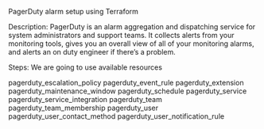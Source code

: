PagerDuty alarm setup using Terraform

Description:
PagerDuty is an alarm aggregation and dispatching service for system administrators and support teams. It collects alerts from your monitoring tools, gives you an overall view of all of your monitoring alarms, and alerts an on duty engineer if there’s a problem.

Steps:
We are going to use available resources


pagerduty_escalation_policy
pagerduty_event_rule
pagerduty_extension
pagerduty_maintenance_window
pagerduty_schedule
pagerduty_service
pagerduty_service_integration
pagerduty_team
pagerduty_team_membership
pagerduty_user
pagerduty_user_contact_method
pagerduty_user_notification_rule
